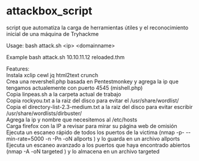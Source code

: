 # attackbox_script
script que automatiza la carga de herramientas útiles y el reconocimiento inicial de una máquina de Tryhackme


Usage:
bash attack.sh \<ip\> \<domainname\>
  
Example
bash attack.sh 10.10.11.12 reloaded.thm

Features:<br>
Instala xclip cewl jq html2text crunch<br>
Crea una revershell.php basada en Pentestmonkey y agrega la ip que tengamos actualemente con puerto 4545 (mishell.php)<br>
Copia linpeas.sh a la carpeta actual de trabajo<br>
Copia rockyou.txt a la raiz del disco para evitar el /usr/share/wordlist/<br>
Copia el directory-list-2.3-medium.txt a la raiz del disco para evitar escribir /usr/share/wordlists/dirbuster/<br>
Agrega la ip y nombre que necesitemos al /etc/hosts<br>
Carga firefox con la IP a revisar para mirar su página web de omisión<br>
Ejecuta un escaneo rápido de todos los puertos de la victima (nmap -p- --min-rate=5000 -n -Pn -oN allports ) y lo guarda en un archivo allports<br>
Ejecuta un escaneo avanzado a los puertos que haya encontrado abiertos (nmap -A -oN targeted ) y lo almacena en un archivo targeted<br>

